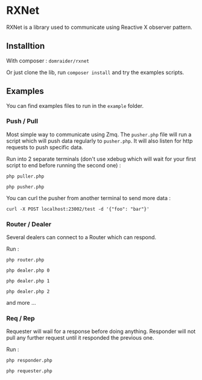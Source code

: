 # RXNet
RXNet is a library used to communicate using Reactive X observer pattern.

## Installtion
With composer : ```domraider/rxnet```

Or just clone the lib, run ```composer install``` and try the examples scripts.

## Examples
You can find examples files to run in the ```example``` folder.

### Push / Pull
Most simple way to communicate using Zmq.
The ```pusher.php``` file will run a script  which will push data regularly to ```pusher.php```. It will also listen for http requests to push specific data.

Run into 2 separate terminals (don't use xdebug which will wait for your first script to end before running the second one) :
```
php puller.php
```

```
php pusher.php
```

You can curl the pusher from another terminal to send more data :
```
curl -X POST localhost:23002/test -d '{"foo": "bar"}'
```

### Router / Dealer
Several dealers can connect to a Router which can respond.

Run :
```
php router.php
```

```
php dealer.php 0
```

```
php dealer.php 1
```

```
php dealer.php 2
```

and more ...

### Req / Rep
Requester will wail for a response before doing anything.
Responder will not pull any further request until it responded the previous one.

Run :
```
php responder.php
```

```
php requester.php
```
